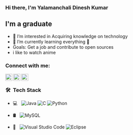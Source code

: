 ### Hi there, I'm Yalamanchali Dinesh Kumar
## I'm a graduate
- 👀 I’m interested in Acquiring knowledge on technology
- 🌱 I’m currently learning everything 🤣
- Goals: Get a job and contribute to open sources
- i like to watch anime

### Connect with me:
[<img align="left" alt="codeSTACKr | Twitter" width="22px" src="https://cdn.jsdelivr.net/npm/simple-icons@v3/icons/twitter.svg" />][twitter]
[<img align="left" alt="codeSTACKr | LinkedIn" width="22px" src="https://cdn.jsdelivr.net/npm/simple-icons@v3/icons/linkedin.svg" />][linkedin]
[<img align="left" alt="codeSTACKr | Instagram" width="22px" src="https://cdn.jsdelivr.net/npm/simple-icons@v3/icons/instagram.svg" />][instagram]

<br />

<h3> 🛠 &nbsp;Tech Stack</h3>

- 💻 &nbsp;
  ![Java](https://img.shields.io/badge/-Java-333333?style=flat&logo=Java&logoColor=007396)
  ![C](https://img.shields.io/badge/-C-333333?style=flat&logo=C%2B%2B&logoColor=00599C)
  ![Python](https://img.shields.io/badge/-Python-333333?style=flat&logo=python)

- 🛢 &nbsp;
  ![MySQL](https://img.shields.io/badge/-MySQL-333333?style=flat&logo=mysql)

- 🔧 &nbsp;
  ![Visual Studio Code](https://img.shields.io/badge/-Visual%20Studio%20Code-333333?style=flat&logo=visual-studio-code&logoColor=007ACC)
  ![Eclipse](https://img.shields.io/badge/-Eclipse-333333?style=flat&logo=eclipse-ide&logoColor=2C2255)

<!--<br/>

<a href="https://github.com/AVS1508">
  <img height="180em" src="https://github-readme-stats.vercel.app/api?username=dineshkumaryalamanchali&theme=buefy&show_icons=true" />
  <img height="180em" src="https://github-readme-stats.vercel.app/api/top-langs/?username=dineshkumaryalamanchali&theme=buefy&layout=compact" />
</a>

<br/>
-->
[twitter]: https://twitter.com/DineshKumar0366
[linkedin]: https://www.linkedin.com/in/dinesh-kumar-yalamanchali-493ab1160/
[instagram]: https://www.instagram.com/dineshkumar_yalamanchali/
